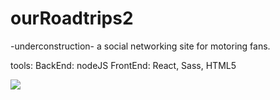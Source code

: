 # ourRoadtrips2
-underconstruction-
a social networking site for motoring fans.

tools:
BackEnd: nodeJS
FrontEnd: React, Sass, HTML5

<img src='image/ourroadtrip_1.jpg' />
